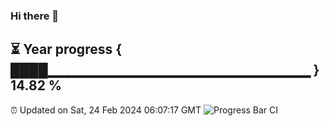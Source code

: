 ### Hi there 👋
⏳ Year progress { ████▁▁▁▁▁▁▁▁▁▁▁▁▁▁▁▁▁▁▁▁▁▁▁▁▁▁ } 14.82 %
---
⏰ Updated on Sat, 24 Feb 2024 06:07:17 GMT
![Progress Bar CI](https://github.com/Moyi321/Moyi321/workflows/Progress%20Bar%20CI/badge.svg)

